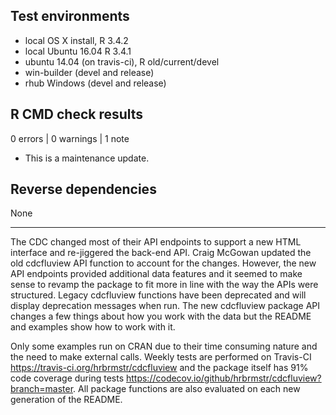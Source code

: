 ## Test environments

* local OS X install, R 3.4.2
* local Ubuntu 16.04 R 3.4.1
* ubuntu 14.04 (on travis-ci), R old/current/devel
* win-builder (devel and release)
* rhub Windows (devel and release)

## R CMD check results

0 errors | 0 warnings | 1 note

* This is a maintenance update.

## Reverse dependencies

None

---

The CDC changed most of their API endpoints to support a new HTML interface and 
re-jiggered the back-end API. Craig McGowan updated the old cdcfluview API function
to account for the changes. However, the new API endpoints provided additional
data features and it seemed to make sense to revamp the package to fit more in line
with the way the APIs were structured. Legacy cdcfluview functions have been deprecated
and will display deprecation messages when run. The new cdcfluview package API
changes a few things about how you work with the data but the README and examples
show how to work with it. 

Only some examples run on CRAN due to their time consuming nature and the need
to make external calls. Weekly tests are performed on Travis-CI 
<https://travis-ci.org/hrbrmstr/cdcfluview> and the package itself has 91%
code coverage during tests <https://codecov.io/github/hrbrmstr/cdcfluview?branch=master>.
All package functions are also evaluated on each new generation of the README.